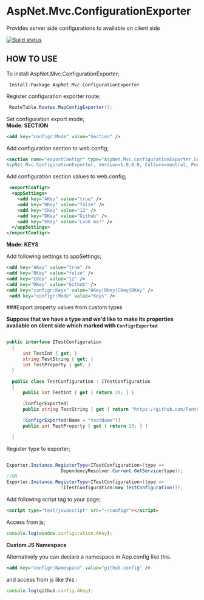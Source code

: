 # AspNet.Mvc.ConfigurationExporter
Provides server side configurations to available on client side

[![Build status](https://ci.appveyor.com/api/projects/status/34tj2t4lf30ck7gt?svg=true)](https://ci.appveyor.com/project/ziyasal/aspnet-mvc-configurationexporter)

HOW TO USE
---------------------------

To install AspNet.Mvc.ConfigurationExporter;
```
 Install-Package AspNet.Mvc.ConfigurationExporter
```

Register configuration exporter route;
```csharp
 RouteTable.Routes.MapConfigExporter();
 ```

Set configuration export mode;  
 **Mode: SECTION**  
  ```xml
  <add key="configr:Mode" value="Section" />
 ```
 Add configuration section to web.config;
 ```xml
 <section name="exportConfigr" type="AspNet.Mvc.ConfigurationExporter.Section.ConfigrSectionHandler,
 AspNet.Mvc.ConfigurationExporter, Version=1.0.0.0, Culture=neutral, PublicKeyToken=null" />
 ```

  Add configuration section values to web.config;
  ```xml
   <exportConfigr>
    <appSettings>
      <add key="AKey" value="true" />
      <add key="BKey" value="false" />
      <add key="CKey" value="12" />
      <add key="DKey" value="Github" />
      <add key="EKey" value="Look ma!" />
    </appSettings>
  </exportConfigr>
  ```
**Mode: KEYS**  

Add following settings to appSettings;
```xml
<add key="AKey" value="true" />
<add key="BKey" value="false" />
<add key="CKey" value="12" />
<add key="DKey" value="Github" />
<add key="configr:Keys" value="AKey|BKey|CKey|DKey" />
 <add key="configr:Mode" value="Keys" />
```

###Export property values from custom types

**Suppose that we have a type and we'd like to make its properties available on client side which marked with `ConfigrExported`**
```csharp

public interface ITestConfiguration
  {
      int TestInt { get; }
      string TestString { get; }
      int TestProperty { get; }
  }

  public class TestConfiguration : ITestConfiguration
  {
      public int TestInt { get { return 20; } }

      [ConfigrExported]
      public string TestString { get { return "https://github.com/PanteonProject"; } }

      [ConfigrExported(Name = "testName")]
      public int TestProperty { get { return 10; } }

  }
```
Register type to exporter;  

```csharp

Exporter.Instance.RegisterType<ITestConfiguration>(type => 
                    DependencyResolver.Current.GetService(type));
//OR
Exporter.Instance.RegisterType<ITestConfiguration>(type => 
                    (ITestConfiguration)new TestConfiguration());
```


Add following script tag to your page;
```html
<script type="text/javascript" src="~/configr"></script>
```

Access from js;
```js
console.log(window.configuration.AKey);
```
**Custom JS Namespace**  

 Alternatively you can declare a namespace in App.config like this.
   ```xml
  <add key="configr:Namespace" value="github.config" />
 ```
 and access from js like this :
 ```js
console.log(github.config.AKey);
```
